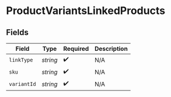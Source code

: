 # ProductVariantsLinkedProducts


## Fields

| Field              | Type               | Required           | Description        |
| ------------------ | ------------------ | ------------------ | ------------------ |
| `linkType`         | *string*           | :heavy_check_mark: | N/A                |
| `sku`              | *string*           | :heavy_check_mark: | N/A                |
| `variantId`        | *string*           | :heavy_check_mark: | N/A                |